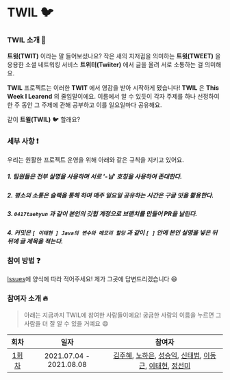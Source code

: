 # TWIL :bird:

### TWIL 소개 :raised_hands:
**트윗(TWIT)** 이라는 말 들어보셨나요? 작은 새의 지저귐을 의미하는 **트윗(TWEET)** 을 응용한 소셜 네트워킹 서비스 **트위터(Twiiter)** 에서 글을 올려 서로 소통하는 걸 의미해요.  

**TWIL** 프로젝트는 이러한 **TWIT** 에서 영감을 받아 시작하게 됐습니다! **TWIL** 은 **This Week I Learend** 의 줄임말이에요. 이름에서 알 수 있듯이 각자 주제를 하나 선정하여 한 주 동안 그 주제에 관해 공부하고 이를 일요일마다 공유해요.

같이 **트윌(TWIL)** :bird: 할래요?


### 세부 사항 :exclamation:
우리는 원활한 프로젝트 운영을 위해 아래와 같은 규칙을 지키고 있어요.

##### 1. 팀원들은 전부 실명을 사용하며 서로 **'-님'** 호칭을 사용하여 존대한다.
##### 2. 평소의 소통은 슬랙을 통해 하며 매주 일요일 공유하는 시간은 구글 밋을 활용한다.
##### 3. `0417taehyun` 과 같이 본인의 깃헙 계정으로 브랜치를 만들어 PR을 날린다.
##### 4. 커밋은 `[ 이태현 ] Java의 변수와 메모리 할당` 과 같이 `[ ]` 안에 본인 실명을 넣은 뒤 뒤에 글 제목을 적는다.


### 참여 방법 :question:
[Issues](https://github.com/week-with-me/TWIL/issues)에 양식에 따라 적어주세요! 제가 그곳에 답변드리겠습니다 :smile:

### 참여자 소개 :fire:
> 아래는 지금까지 TWIL에 참여한 사람들이에요! 궁금한 사람의 이름을 누르면 그 사람을 더 잘 알 수 있을 거예요 :smile: 

|회차|일자|참여자|
|:-:|:-:|:--:|
|[1회차](https://github.com/week-with-me/TWIL/blob/main/1.%202021.07.04%20-%202021.08.08)|2021.07.04 - 2021.08.08|[김주혜](https://studio-diidi.tistory.com), [노하은](https://github.com/hepaper3), [성승익](https://github.com/iksflow), [신태범](https://github.com/TaeBeomShin), [이동근](https://github.com/gledong12), [이태현](https://github.com/0417taehyun), [정선미](https://github.com/katej927)|
